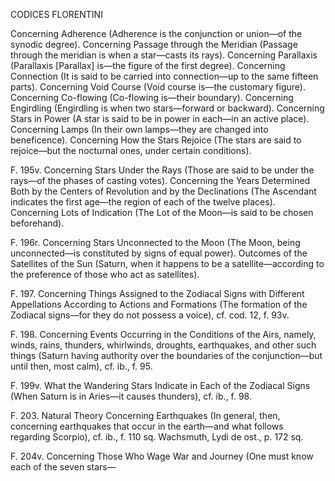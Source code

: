 CODICES FLORENTINI

Concerning Adherence (Adherence is the conjunction or union—of the synodic degree).
Concerning Passage through the Meridian (Passage through the meridian is when a star—casts its rays).
Concerning Parallaxis (Parallaxis [Parallax] is—the figure of the first degree).
Concerning Connection (It is said to be carried into connection—up to the same fifteen parts).
Concerning Void Course (Void course is—the customary figure).
Concerning Co-flowing (Co-flowing is—their boundary).
Concerning Engirdling (Engirdling is when two stars—forward or backward).
Concerning Stars in Power (A star is said to be in power in each—in an active place).
Concerning Lamps (In their own lamps—they are changed into beneficence).
Concerning How the Stars Rejoice (The stars are said to rejoice—but the nocturnal ones, under certain conditions).

F. 195v. Concerning Stars Under the Rays (Those are said to be under the rays—of the phases of casting votes).
Concerning the Years Determined Both by the Centers of Revolution and by the Declinations (The Ascendant indicates the first age—the region of each of the twelve places).
Concerning Lots of Indication (The Lot of the Moon—is said to be chosen beforehand).

F. 196r. Concerning Stars Unconnected to the Moon (The Moon, being unconnected—is constituted by signs of equal power).
Outcomes of the Satellites of the Sun (Saturn, when it happens to be a satellite—according to the preference of those who act as satellites).

F. 197. Concerning Things Assigned to the Zodiacal Signs with Different Appellations According to Actions and Formations (The formation of the Zodiacal signs—for they do not possess a voice), cf. cod. 12, f. 93v.

F. 198. Concerning Events Occurring in the Conditions of the Airs, namely, winds, rains, thunders, whirlwinds, droughts, earthquakes, and other such things (Saturn having authority over the boundaries of the conjunction—but until then, most calm), cf. ib., f. 95.

F. 199v. What the Wandering Stars Indicate in Each of the Zodiacal Signs (When Saturn is in Aries—it causes thunders), cf. ib., f. 98.

F. 203. Natural Theory Concerning Earthquakes (In general, then, concerning earthquakes that occur in the earth—and what follows regarding Scorpio), cf. ib., f. 110 sq. Wachsmuth, Lydi de ost., p. 172 sq.

F. 204v. Concerning Those Who Wage War and Journey (One must know each of the seven stars—